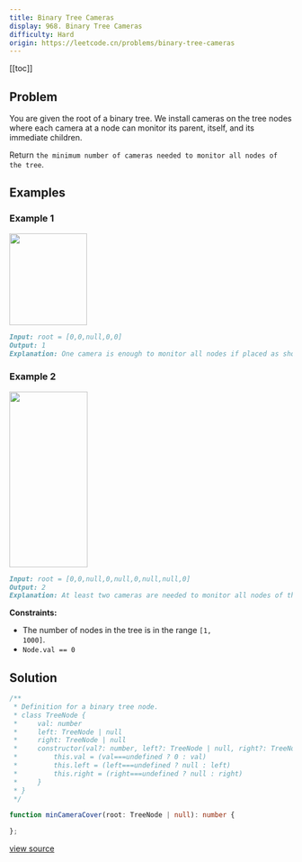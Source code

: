 ```yaml
---
title: Binary Tree Cameras
display: 968. Binary Tree Cameras
difficulty: Hard
origin: https://leetcode.cn/problems/binary-tree-cameras
---
```


[[toc]]

## Problem

You are given the root of a binary tree. We install cameras on the tree nodes where each camera at a node can monitor its parent, itself, and its immediate children.

Return `the minimum number of cameras needed to monitor all nodes of the tree`.

## Examples

### Example 1

<img alt="" src="https://assets.leetcode.com/uploads/2018/12/29/bst_cameras_01.png" style="width: 138px; height: 163px;" />

```md
Input: root = [0,0,null,0,0]
Output: 1
Explanation: One camera is enough to monitor all nodes if placed as shown.
```

### Example 2

<img alt="" src="https://assets.leetcode.com/uploads/2018/12/29/bst_cameras_02.png" style="width: 139px; height: 312px;" />

```md
Input: root = [0,0,null,0,null,0,null,null,0]
Output: 2
Explanation: At least two cameras are needed to monitor all nodes of the tree. The above image shows one of the valid configurations of camera placement.
```

**Constraints:**

- The number of nodes in the tree is in the range <code>[1, 1000]</code>.
- <code>Node.val == 0</code>

## Solution

```ts
/**
 * Definition for a binary tree node.
 * class TreeNode {
 *     val: number
 *     left: TreeNode | null
 *     right: TreeNode | null
 *     constructor(val?: number, left?: TreeNode | null, right?: TreeNode | null) {
 *         this.val = (val===undefined ? 0 : val)
 *         this.left = (left===undefined ? null : left)
 *         this.right = (right===undefined ? null : right)
 *     }
 * }
 */

function minCameraCover(root: TreeNode | null): number {

};
```

[view source](https://leetcode.cn/problems/binary-tree-cameras)
